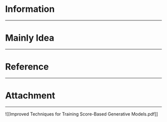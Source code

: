 # Information
---


# Mainly Idea
---


# Reference
---


# Attachment
---
![[Improved Techniques for Training Score-Based Generative Models.pdf]]